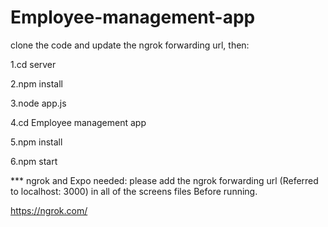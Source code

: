 # Employee-management-app


clone the code and update the ngrok forwarding url, then:

1.cd server

2.npm install

3.node app.js

4.cd Employee management app

5.npm install

6.npm start



*** ngrok and Expo needed: please add the ngrok forwarding url (Referred to localhost: 3000) in all of the screens files Before running.

https://ngrok.com/
